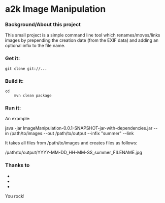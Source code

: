 a2k Image  Manipulation
===

### Background/About this project

This small project is a simple command line tool which renames/moves/links images by prepending the creation date (from the EXIF data) and adding an optional infix to the file name.

### Get it:

	git clone git://...

### Build it:
	
	cd 
		mvn clean package

### Run it:

An example:

java -jar ImageManipulation-0.0.1-SNAPSHOT-jar-with-dependencies.jar 
	--in /path/to/images 
	--out /path/to/output
	--infix "summer" 
	--link 
	
It takes all files from /path/to/images and creates files as follows:

/path/to/output/YYYY-MM-DD_HH-MM-SS_summer_FILENAME.jpg

### Thanks to

* 
* 
* 

You rock!

